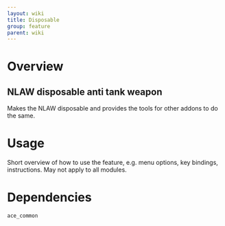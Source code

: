 ```yaml
---
layout: wiki
title: Disposable
group: feature
parent: wiki
---
```

# Overview
## NLAW disposable anti tank weapon
Makes the NLAW disposable and provides the tools for other addons to do the same.

# Usage
Short overview of how to use the feature, e.g. menu options, key bindings, 
instructions. May not apply to all modules.

# Dependencies
`ace_common`
